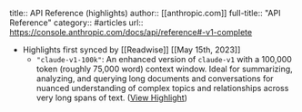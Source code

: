 title:: API Reference (highlights)
author:: [[anthropic.com]]
full-title:: "API Reference"
category:: #articles
url:: https://console.anthropic.com/docs/api/reference#-v1-complete

- Highlights first synced by [[Readwise]] [[May 15th, 2023]]
	- `"claude-v1-100k"`: An enhanced version of `claude-v1` with a 100,000 token (roughly 75,000 word) context window. Ideal for summarizing, analyzing, and querying long documents and conversations for nuanced understanding of complex topics and relationships across very long spans of text. ([View Highlight](https://read.readwise.io/read/01h0954xt8eszqfen9k7gf44rf))